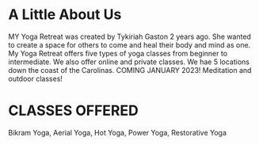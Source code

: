 # A Little About Us
MY Yoga Retreat was created by Tykiriah Gaston 2 years ago. She wanted to create a space for others to come and heal their body and mind as one. 
My Yoga Retreat offers five types of yoga classes from beginner to intermediate. We also offer online and private classes. We hae 5 locations down the coast of the Carolinas.
COMING JANUARY 2023! Meditation and outdoor classes!

# CLASSES OFFERED
Bikram Yoga,
Aerial Yoga,
Hot Yoga,
Power Yoga,
Restorative Yoga
